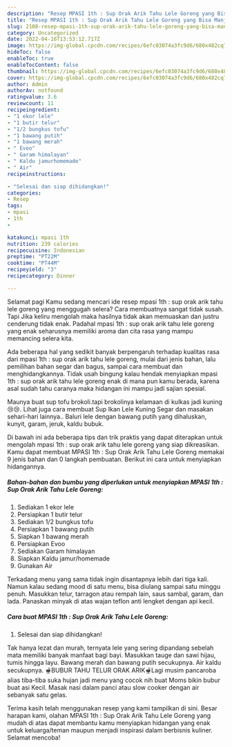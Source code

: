 ```yaml
---
description: "Resep MPASI 1th : Sup Orak Arik Tahu Lele Goreng yang Bisa Manjain Lidah"
title: "Resep MPASI 1th : Sup Orak Arik Tahu Lele Goreng yang Bisa Manjain Lidah"
slug: 2108-resep-mpasi-1th-sup-orak-arik-tahu-lele-goreng-yang-bisa-manjain-lidah
category: Uncategorized
date: 2022-04-16T13:53:12.717Z
image: https://img-global.cpcdn.com/recipes/6efc03074a3fc9d6/680x482cq70/mpasi-1th-sup-orak-arik-tahu-lele-goreng-foto-resep-utama.jpg
hideToc: false
enableToc: true
enableTocContent: false
thumbnail: https://img-global.cpcdn.com/recipes/6efc03074a3fc9d6/680x482cq70/mpasi-1th-sup-orak-arik-tahu-lele-goreng-foto-resep-utama.jpg
cover: https://img-global.cpcdn.com/recipes/6efc03074a3fc9d6/680x482cq70/mpasi-1th-sup-orak-arik-tahu-lele-goreng-foto-resep-utama.jpg
author: Admin
authorAv: notfound
ratingvalue: 3.6
reviewcount: 11
recipeingredient:
- "1 ekor lele"
- "1 butir telur"
- "1/2 bungkus tofu"
- "1 bawang putih"
- "1 bawang merah"
- " Evoo"
- " Garam himalayan"
- " Kaldu jamurhomemade"
- " Air"
recipeinstructions:

- "Selesai dan siap dihidangkan!"
categories:
- Resep
tags:
- mpasi
- 1th
- 

katakunci: mpasi 1th  
nutrition: 239 calories
recipecuisine: Indonesian
preptime: "PT22M"
cooktime: "PT44M"
recipeyield: "3"
recipecategory: Dinner

---
```



Selamat pagi Kamu sedang mencari ide resep mpasi 1th : sup orak arik tahu lele goreng yang menggugah selera? Cara membuatnya sangat tidak susah. Tapi Jika keliru mengolah maka hasilnya tidak akan memuaskan dan justru cenderung tidak enak. Padahal mpasi 1th : sup orak arik tahu lele goreng yang enak seharusnya memiliki aroma dan cita rasa yang mampu memancing selera kita.


Ada beberapa hal yang sedikit banyak berpengaruh terhadap kualitas rasa dari mpasi 1th : sup orak arik tahu lele goreng, mulai dari jenis bahan, lalu pemilihan bahan segar dan bagus, sampai cara membuat dan menghidangkannya. Tidak usah bingung kalau hendak menyiapkan mpasi 1th : sup orak arik tahu lele goreng enak di mana pun kamu berada, karena asal sudah tahu caranya maka hidangan ini mampu jadi sajian spesial.

Maunya buat sup tofu brokoli.tapi brokolinya kelamaan di kulkas jadi kuning 😢😢. Lihat juga cara membuat Sup Ikan Lele Kuning Segar dan masakan sehari-hari lainnya.. Baluri lele dengan bawang putih yang dihaluskan, kunyit, garam, jeruk, kaldu bubuk.


Di bawah ini ada beberapa tips dan trik praktis yang dapat diterapkan untuk mengolah mpasi 1th : sup orak arik tahu lele goreng yang siap dikreasikan. Kamu dapat membuat MPASI 1th : Sup Orak Arik Tahu Lele Goreng memakai 9 jenis bahan dan 0 langkah pembuatan. Berikut ini cara untuk menyiapkan hidangannya.

<!--inarticleads1-->

##### Bahan-bahan dan bumbu yang diperlukan untuk menyiapkan MPASI 1th : Sup Orak Arik Tahu Lele Goreng:

1. Sediakan 1 ekor lele
1. Persiapkan 1 butir telur
1. Sediakan 1/2 bungkus tofu
1. Persiapkan 1 bawang putih
1. Siapkan 1 bawang merah
1. Persiapkan  Evoo
1. Sediakan  Garam himalayan
1. Siapkan  Kaldu jamur/homemade
1. Gunakan  Air


Terkadang menu yang sama tidak ingin disantapnya lebih dari tiga kali. Namun kalau sedang mood di satu menu, bisa diulang sampai satu minggu penuh. Masukkan telur, tarragon atau rempah lain, saus sambal, garam, dan lada. Panaskan minyak di atas wajan teflon anti lengket dengan api kecil. 

<!--inarticleads2-->

##### Cara buat MPASI 1th : Sup Orak Arik Tahu Lele Goreng:


1. Selesai dan siap dihidangkan!

Tak hanya lezat dan murah, ternyata lele yang sering dipandang sebelah mata memiliki banyak manfaat bagi bayi. Masukkan tauge dan sawi hijau, tumis hingga layu. Bawang merah dan bawang putih secukupnya. Air kaldu secukupnya. 🫕BUBUR TAHU TELUR ORAK ARIK🫕Lagi musim pancaroba alias tiba-tiba suka hujan jadi menu yang cocok nih buat Moms bikin bubur buat asi Kecil. Masak nasi dalam panci atau slow cooker dengan air sebanyak satu gelas. 

Terima kasih telah menggunakan resep yang kami tampilkan di sini. Besar harapan kami, olahan MPASI 1th : Sup Orak Arik Tahu Lele Goreng yang mudah di atas dapat membantu kamu menyiapkan hidangan yang enak untuk keluarga/teman maupun menjadi inspirasi dalam berbisnis kuliner. Selamat mencoba!

